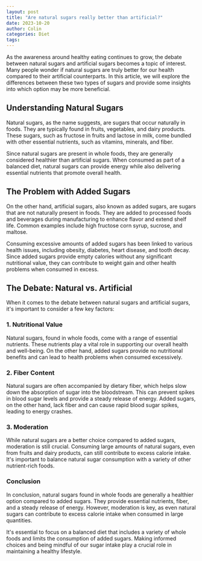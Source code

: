```yaml
---
layout: post
title: "Are natural sugars really better than artificial?"
date: 2023-10-20
author: Colin
categories: Diet
tags: 
---
```


As the awareness around healthy eating continues to grow, the debate between natural sugars and artificial sugars becomes a topic of interest. Many people wonder if natural sugars are truly better for our health compared to their artificial counterparts. In this article, we will explore the differences between these two types of sugars and provide some insights into which option may be more beneficial.

## Understanding Natural Sugars

Natural sugars, as the name suggests, are sugars that occur naturally in foods. They are typically found in fruits, vegetables, and dairy products. These sugars, such as fructose in fruits and lactose in milk, come bundled with other essential nutrients, such as vitamins, minerals, and fiber.

Since natural sugars are present in whole foods, they are generally considered healthier than artificial sugars. When consumed as part of a balanced diet, natural sugars can provide energy while also delivering essential nutrients that promote overall health.

## The Problem with Added Sugars

On the other hand, artificial sugars, also known as added sugars, are sugars that are not naturally present in foods. They are added to processed foods and beverages during manufacturing to enhance flavor and extend shelf life. Common examples include high fructose corn syrup, sucrose, and maltose.

Consuming excessive amounts of added sugars has been linked to various health issues, including obesity, diabetes, heart disease, and tooth decay. Since added sugars provide empty calories without any significant nutritional value, they can contribute to weight gain and other health problems when consumed in excess.

## The Debate: Natural vs. Artificial

When it comes to the debate between natural sugars and artificial sugars, it's important to consider a few key factors:

### 1. Nutritional Value

Natural sugars, found in whole foods, come with a range of essential nutrients. These nutrients play a vital role in supporting our overall health and well-being. On the other hand, added sugars provide no nutritional benefits and can lead to health problems when consumed excessively.

### 2. Fiber Content

Natural sugars are often accompanied by dietary fiber, which helps slow down the absorption of sugar into the bloodstream. This can prevent spikes in blood sugar levels and provide a steady release of energy. Added sugars, on the other hand, lack fiber and can cause rapid blood sugar spikes, leading to energy crashes.

### 3. Moderation

While natural sugars are a better choice compared to added sugars, moderation is still crucial. Consuming large amounts of natural sugars, even from fruits and dairy products, can still contribute to excess calorie intake. It's important to balance natural sugar consumption with a variety of other nutrient-rich foods.

### Conclusion

In conclusion, natural sugars found in whole foods are generally a healthier option compared to added sugars. They provide essential nutrients, fiber, and a steady release of energy. However, moderation is key, as even natural sugars can contribute to excess calorie intake when consumed in large quantities.

It's essential to focus on a balanced diet that includes a variety of whole foods and limits the consumption of added sugars. Making informed choices and being mindful of our sugar intake play a crucial role in maintaining a healthy lifestyle.